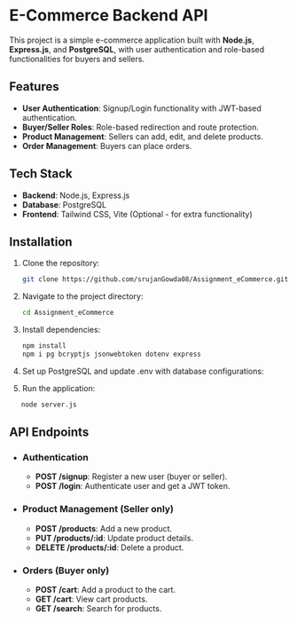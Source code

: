 # E-Commerce Backend API

This project is a simple e-commerce application built with **Node.js**, **Express.js**, and **PostgreSQL**, with user authentication and role-based functionalities for buyers and sellers.

## Features

- **User Authentication**: Signup/Login functionality with JWT-based authentication.
- **Buyer/Seller Roles**: Role-based redirection and route protection.
- **Product Management**: Sellers can add, edit, and delete products.
- **Order Management**: Buyers can place orders.

## Tech Stack

- **Backend**: Node.js, Express.js
- **Database**: PostgreSQL
- **Frontend**: Tailwind CSS, Vite (Optional - for extra functionality)

## Installation

1. Clone the repository:
   ```bash
   git clone https://github.com/srujanGowda08/Assignment_eCommerce.git
   ```
2. Navigate to the project directory:

   ```bash
   cd Assignment_eCommerce
   ```

3. Install dependencies:

   ```bash
   npm install
   npm i pg bcryptjs jsonwebtoken dotenv express
   ```

4. Set up PostgreSQL and update .env with database configurations:

5. Run the application:

```bash
   node server.js
```

## API Endpoints

- ### Authentication

  - **POST /signup**: Register a new user (buyer or seller).
  - **POST /login**: Authenticate user and get a JWT token.

- ### Product Management (Seller only)

  - **POST /products**: Add a new product.
  - **PUT /products/:id**: Update product details.
  - **DELETE /products/:id**: Delete a product.

- ### Orders (Buyer only)
  - **POST /cart**: Add a product to the cart.
  - **GET /cart**: View cart products.
  - **GET /search**: Search for products.
